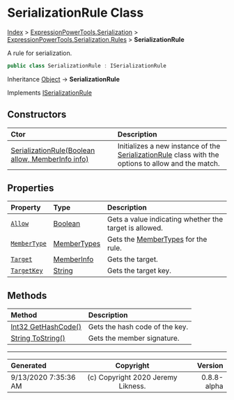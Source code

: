 ﻿# SerializationRule Class

[Index](../index.md) > [ExpressionPowerTools.Serialization](ExpressionPowerTools.Serialization.a.md) > [ExpressionPowerTools.Serialization.Rules](ExpressionPowerTools.Serialization.Rules.n.md) > **SerializationRule**

A rule for serialization.

```csharp
public class SerializationRule : ISerializationRule
```

Inheritance [Object](https://docs.microsoft.com/dotnet/api/system.object) → **SerializationRule**

Implements  [ISerializationRule](ExpressionPowerTools.Serialization.Signatures.ISerializationRule.i.md) 

## Constructors

| Ctor | Description |
| :-- | :-- |
| [SerializationRule(Boolean allow, MemberInfo info)](ExpressionPowerTools.Serialization.Rules.SerializationRule.ctor.md#serializationruleboolean-allow-memberinfo-info) | Initializes a new instance of the [SerializationRule](ExpressionPowerTools.Serialization.Rules.SerializationRule.cs.md) class            with the options to allow and the match. |
## Properties

| Property | Type | Description |
| :-- | :-- | :-- |
| [`Allow`](ExpressionPowerTools.Serialization.Rules.SerializationRule.Allow.prop.md) | [Boolean](https://docs.microsoft.com/dotnet/api/system.boolean) | Gets a value indicating whether the target is allowed. |
| [`MemberType`](ExpressionPowerTools.Serialization.Rules.SerializationRule.MemberType.prop.md) | [MemberTypes](https://docs.microsoft.com/dotnet/api/system.reflection.membertypes) | Gets the [MemberTypes](https://docs.microsoft.com/dotnet/api/system.reflection.membertypes) for the rule. |
| [`Target`](ExpressionPowerTools.Serialization.Rules.SerializationRule.Target.prop.md) | [MemberInfo](https://docs.microsoft.com/dotnet/api/system.reflection.memberinfo) | Gets the target. |
| [`TargetKey`](ExpressionPowerTools.Serialization.Rules.SerializationRule.TargetKey.prop.md) | [String](https://docs.microsoft.com/dotnet/api/system.string) | Gets the target key. |

## Methods

| Method | Description |
| :-- | :-- |
| [Int32 GetHashCode()](ExpressionPowerTools.Serialization.Rules.SerializationRule.GetHashCode.m.md) | Gets the hash code of the key. |
| [String ToString()](ExpressionPowerTools.Serialization.Rules.SerializationRule.ToString.m.md) | Gets the member signature. |

---

| Generated | Copyright | Version |
| :-- | :-: | --: |
| 9/13/2020 7:35:36 AM | (c) Copyright 2020 Jeremy Likness. | 0.8.8-alpha |
